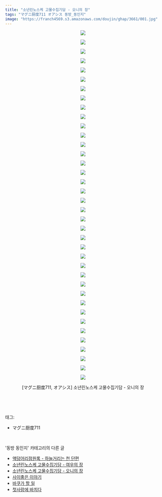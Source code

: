 ```yaml
---
title: "소년린노스케 고물수집기담 - 오니의 장"
tags: "マグニ厨度711 オアシス 동방_동인지"
image: "https://franch4569.s3.amazonaws.com/doujin/ghap/3661/001.jpg"
---
```

<div class="article">
<p style="text-align: center; clear: none; float: none;"><img src="{{ site.imgserver2 }}/ghap/3661/001.jpg"/></p>
<p style="text-align: center; clear: none; float: none;"><img src="{{ site.imgserver2 }}/ghap/3661/002.jpg"/></p>
<p style="text-align: center; clear: none; float: none;"><img src="{{ site.imgserver2 }}/ghap/3661/003.jpg"/></p>
<p style="text-align: center; clear: none; float: none;"><img src="{{ site.imgserver2 }}/ghap/3661/004.jpg"/></p>
<p style="text-align: center; clear: none; float: none;"><img src="{{ site.imgserver2 }}/ghap/3661/005.jpg"/></p>
<p style="text-align: center; clear: none; float: none;"><img src="{{ site.imgserver2 }}/ghap/3661/006.jpg"/></p>
<p style="text-align: center; clear: none; float: none;"><img src="{{ site.imgserver2 }}/ghap/3661/007.jpg"/></p>
<p style="text-align: center; clear: none; float: none;"><img src="{{ site.imgserver2 }}/ghap/3661/008.jpg"/></p>
<p style="text-align: center; clear: none; float: none;"><img src="{{ site.imgserver2 }}/ghap/3661/009.jpg"/></p>
<p style="text-align: center; clear: none; float: none;"><img src="{{ site.imgserver2 }}/ghap/3661/010.jpg"/></p>
<p style="text-align: center; clear: none; float: none;"><img src="{{ site.imgserver2 }}/ghap/3661/011.jpg"/></p>
<p style="text-align: center; clear: none; float: none;"><img src="{{ site.imgserver2 }}/ghap/3661/012.jpg"/></p>
<p style="text-align: center; clear: none; float: none;"><img src="{{ site.imgserver2 }}/ghap/3661/013.jpg"/></p>
<p style="text-align: center; clear: none; float: none;"><img src="{{ site.imgserver2 }}/ghap/3661/014.jpg"/></p>
<p style="text-align: center; clear: none; float: none;"><img src="{{ site.imgserver2 }}/ghap/3661/015.jpg"/></p>
<p style="text-align: center; clear: none; float: none;"><img src="{{ site.imgserver2 }}/ghap/3661/016.jpg"/></p>
<p style="text-align: center; clear: none; float: none;"><img src="{{ site.imgserver2 }}/ghap/3661/017.jpg"/></p>
<p style="text-align: center; clear: none; float: none;"><img src="{{ site.imgserver2 }}/ghap/3661/018.jpg"/></p>
<p style="text-align: center; clear: none; float: none;"><img src="{{ site.imgserver2 }}/ghap/3661/019.jpg"/></p>
<p style="text-align: center; clear: none; float: none;"><img src="{{ site.imgserver2 }}/ghap/3661/020.jpg"/></p>
<p style="text-align: center; clear: none; float: none;"><img src="{{ site.imgserver2 }}/ghap/3661/021.jpg"/></p>
<p style="text-align: center; clear: none; float: none;"><img src="{{ site.imgserver2 }}/ghap/3661/022.jpg"/></p>
<p style="text-align: center; clear: none; float: none;"><img src="{{ site.imgserver2 }}/ghap/3661/023.jpg"/></p>
<p style="text-align: center; clear: none; float: none;"><img src="{{ site.imgserver2 }}/ghap/3661/024.jpg"/></p>
<p style="text-align: center; clear: none; float: none;"><img src="{{ site.imgserver2 }}/ghap/3661/025.jpg"/></p>
<p style="text-align: center; clear: none; float: none;"><img src="{{ site.imgserver2 }}/ghap/3661/026.jpg"/></p>
<p style="text-align: center; clear: none; float: none;"><img src="{{ site.imgserver2 }}/ghap/3661/027.jpg"/></p>
<p style="text-align: center; clear: none; float: none;"><img src="{{ site.imgserver2 }}/ghap/3661/028.jpg"/></p>
<p style="text-align: center; clear: none; float: none;"><img src="{{ site.imgserver2 }}/ghap/3661/029.jpg"/></p>
<p style="text-align: center; clear: none; float: none;"><img src="{{ site.imgserver2 }}/ghap/3661/030.jpg"/></p>
<p style="text-align: center; clear: none; float: none;"><img src="{{ site.imgserver2 }}/ghap/3661/031.jpg"/></p>
<p style="text-align: center; clear: none; float: none;"><img src="{{ site.imgserver2 }}/ghap/3661/032.jpg"/></p>
<p style="text-align: center; clear: none; float: none;"><img src="{{ site.imgserver2 }}/ghap/3661/033.jpg"/></p>
<p style="text-align: center; clear: none; float: none;"><img src="{{ site.imgserver2 }}/ghap/3661/034.jpg"/></p>
<p style="text-align: center; clear: none; float: none;"><img src="{{ site.imgserver2 }}/ghap/3661/035.jpg"/></p>
<p style="text-align: center; clear: none; float: none;"><img src="{{ site.imgserver2 }}/ghap/3661/036.jpg"/></p>
<p style="text-align: center; clear: none; float: none;"><img src="{{ site.imgserver2 }}/ghap/3661/037.jpg"/></p>
<p style="text-align: center; clear: none; float: none;"><img src="{{ site.imgserver2 }}/ghap/3661/038.jpg"/></p>
<p style="text-align: center; clear: none; float: none;">[マグニ厨度711, オアシス] 소년린노스케 고물수집기담 - 오니의 장</p>
<p><br/></p>
</div><br/>
<div class="tagTrail">
<p>태그: </p>
<ul>
<li>マグニ厨度711</li>
</ul>
</div><br/>
<div class="another">
<p>'동방 동인지' 카테고리의 다른 글</p>
<ul>
<li><a href="/ghap_3663">액덩어리점원록 - 하늘거리는 천 단편</a></li>
<li><a href="/ghap_3662">소년린노스케 고물수집기담 - 여우의 장</a></li>
<li><a href="/ghap_3661">소년린노스케 고물수집기담 - 오니의 장</a></li>
<li><a href="/ghap_3655">사이좋은 이야기</a></li>
<li><a href="/ghap_3654">바쿠가 할 일</a></li>
<li><a href="/ghap_3651">첫사랑에 바치다</a></li>
</ul>
</div><br/>
<div class="cb_module cb_fluid">
<div class="cb_wrt cb_profile">
</div><!-- commentList close -->
</div><br/>
